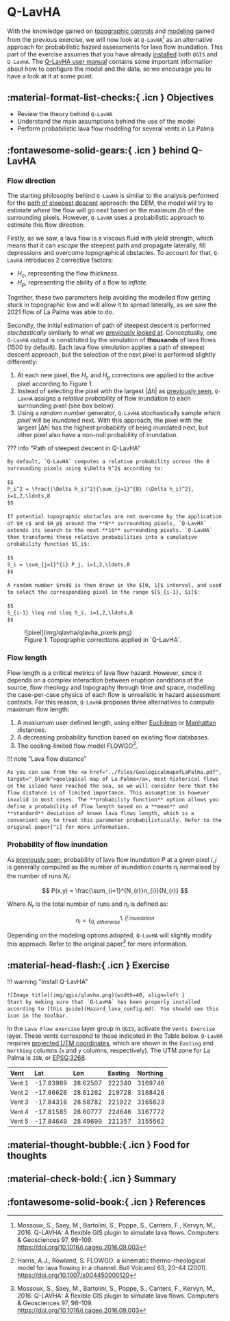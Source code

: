 # Q-LavHA

With the knowledge gained on [topographic controls](Hazard_lava_steepest-descent.md) and [modeling](Hazard_lava_modeling.md) gained from the previous exercise, we will now look at `Q-LavHA`[^1] as an alternative approach for probabilistic hazard assessments for lava flow inundation. This part of the exercise assumes that you have already [installed](Hazard_lava_config.md) both `QGIS` and `Q-LavHA`. The [Q-LavHA user manual](files/Usersguide_Q-LavHA_V3_2020.pdf) contains some important information about how to configure the model and the data, so we encourage you to have a look at it at some point. 

## :material-format-list-checks:{ .icn } Objectives 

- Review the theory behind `Q-LavHA` 
- Understand the main assumptions behind the use of the model 
- Perform probabilistic lava flow modeling for several vents in La Palma
  
## :fontawesome-solid-gears:{ .icn } behind Q-LavHA 

### Flow direction 

The starting philosophy behind `Q-LavHA` is similar to the analysis performed for the [path of steepest descent](Hazard_lava_steepest-descent.md#flow-accumulation) approach: the DEM, the model will try to estimate *where* the flow will go next based on the maximum $\Delta h$ of the surrounding pixels. However, `Q-LavHA` uses a probabilistic approach to estimate this flow direction. 

Firstly, as we saw, a lava flow is a viscous fluid with yield strength, which means that it can *escape* the steepest path and propagate laterally, fill depressions and overcome topographical obstacles. To account for that, `Q-LavHA` introduces 2 corrective factors:

- $H_c$, representing the flow *thickness*.
- $H_p$, representing the ability of a flow to *inflate*. 

Together, these two parameters help avoiding the modelled flow getting stuck in topographic low and will allow it to spread laterally, as we saw the 2021 flow of La Palma was able to do. 

Secondly, the initial estimation of path of steepest descent is performed *stochastically* similarly to what we [previously looked at](Hazard_probabilistic1.md). Conceptually, one `Q-LavHA` output is constituted by the simulation of **thousands** of lava flows (1500 by default). Each lava flow simulation applies a path of steepest descent approach, but the selection of the next pixel is performed slightly differently:

1. At each new pixel, the $H_c$ and $H_p$ corrections are applied to the active pixel according to Figure 1.
2. Instead of selecting the pixel with the largest $|\Delta h|$ as [previously seen](Hazard_lava_steepest-descent.md#flow-accumulation), `Q-LavHA` assigns a *relative probability* of flow inundation to each surrounding pixel (see box below). 
3. Using a *random number* generator, `Q-LavHA` stochastically sample *which pixel* will be inundated next. With this approach, the pixel with the largest $|\Delta h|$ has the highest probability of being inundated next, but other pixel also have a non-null probability of inundation. 

??? info "Path of steepest descent in Q-LavHA"

    By default, `Q-LavHA` computes a relative probability across the 8 surrounding pixels using $\Delta h^2$ according to:

    $$
    P_i^2 = \frac{(\Delta h_i)^2}{\sum_{j=1}^{8} (\Delta h_i)^2}, i=1,2,\ldots,8
    $$

    If potential topographic obstacles are not overcome by the application of $H_c$ and $H_p$ around the **8** surrounding pixels, `Q-LavHA` extends its search to the next **16** surrounding pixels. `Q-LavHA` then transforms these relative probabilities into a cumulative probability function $S_i$:

    $$
    S_i = \sum_{j=1}^{i} P_j, i=1,2,\ldots,8
    $$

    A random number $rnd$ is then drawn in the $[0, 1[$ interval, and used to select the corresponding pixel in the range $[S_{i-1}, Si[$:

    $$
    S_{i-1} \leq rnd \leq S_i, i=1,2,\ldots,8
    $$

<figure markdown>
  ![pixel](img/qlavha/qlavha_pixels.png)
  <figcaption>Figure 1: Topographic corrections applied in `Q-LavHA`.</figcaption>
</figure>


### Flow length 

Flow length is a critical metrics of lava flow hazard. However, since it depends on a complex interaction between eruption conditions at the source, flow rheology and topography through time and space, modelling the case-per-case physics of each flow is unrealistic in hazard assessment contexts. For this reason, `Q-LavHA` proposes three alternatives to compute maximum flow length: 

1. A maxiumum user defined length, using either [Euclidean](https://en.wikipedia.org/wiki/Euclidean_distance) or [Manhattan](https://en.wikipedia.org/wiki/Taxicab_geometry) distances.
2. A decreasing probability function based on existing flow databases.
3. The cooling-limited flow model FLOWGO[^2].

!!! note "Lava flow distance"

    As you can see from the <a href="../files/GeologicalmapofLaPalma.pdf", target="_blank">geological map of La Palma</a>, most historical flows on the island have reached the sea, so we will consider here that the flow distance is of limited importance. This assumption is however invalid in most cases. The **probability function** option allows you define a probability of flow length based on a **mean** and **standard** deviation of known lava flows length, which is a convenient way to treat this parameter probabilistically. Refer to the original paper[^1] for more information.

### Probability of flow inundation 

As [previously seen](Hazard_probabilistic1.md#probabilistic-modelling), probability of lava flow inundation $P$ at a given pixel $i, j$ is generally computed as the number of inundation counts $n_i$ normalised by the number of runs $N_r$:

$$
P(x,y) = \frac{\sum_{i=1}^{N_{r}}n_{i}}{N_{r}}
$$

Where $N_{r}$ is the total number of runs and $n_{i}$ is defined as:

$$
n_{i} = \bigg\{ ^{1,\ if\ inundation} _{0,\ otherwise}
$$

Depending on the modeling options adopted, `Q-LavHA` will slightly modify this approach. Refer to the original paper[^1] for more information.

## :material-head-flash:{ .icn } Exercise

!!! warning "Install Q-LavHA"

    ![Image title](img/qgis/qlavha.png){width=40, align=left }
    Start by making sure that `Q-LavHA` has been properly installed according to [this guide](Hazard_lava_config.md). You should see this icon in the toolbar.

In the `Lava Flow exercise` layer group in `QGIS`, activate the `Vents Exercise` layer. These vents correspond to those indicated in the Table below. `Q-LavHA` requires [projected UTM coordinates](https://en.wikipedia.org/wiki/Universal_Transverse_Mercator_coordinate_system), which are shown in the `Easting` and `Northing` columns (`x` and `y` columns, respectively). The UTM zone for La Palma is `28N`, or [EPSG:3268](https://epsg.io/32628).


| Vent   | Lat       | Lon      | Easting | Northing |
|:-------|:----------|:---------|:--------|:---------|
| Vent 1 | -17.83989 | 28.62507 | 222340  | 3169746  |
| Vent 2 | -17.86626 | 28.61262 | 219728  | 3168426  |
| Vent 3 | -17.84316 | 28.58782 | 221922  | 3165623  |
| Vent 4 | -17.81585 | 28.60777 | 224646  | 3167772  |
| Vent 5 | -17.84649 | 28.49699 | 221357  | 3155562  |



## :material-thought-bubble:{ .icn } Food for thoughts 

## :material-check-bold:{ .icn } Summary

## :fontawesome-solid-book:{ .icn } References

[^1]: Mossoux, S., Saey, M., Bartolini, S., Poppe, S., Canters, F., Kervyn, M., 2016. Q-LAVHA: A flexible GIS plugin to simulate lava flows. Computers & Geosciences 97, 98–109. https://doi.org/10.1016/j.cageo.2016.09.003

[^2]: Harris, A.J., Rowland, S. FLOWGO: a kinematic thermo-rheological model for lava flowing in a channel. Bull Volcanol 63, 20–44 (2001). https://doi.org/10.1007/s004450000120